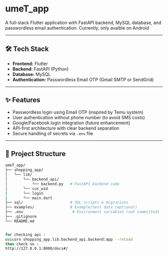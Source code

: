 # umeT_app

A full-stack Flutter application with FastAPI backend, MySQL database, and passwordless email authentication.
Currently, only avaible on Android

---

## 🛠 Tech Stack

- **Frontend:** Flutter
- **Backend:** FastAPI (Python)
- **Database:** MySQL
- **Authentication:** Passwordless Email OTP (Gmail SMTP or SendGrid)

---

## ✨ Features

- Passwordless login using Email OTP (inspired by Temu system)
- User authentication without phone number (to avoid SMS costs)
- Google/Facebook login integration (future enhancement)
- API-first architecture with clear backend separation
- Secure handling of secrets via `.env` file

---

## 📂 Project Structure

```bash
umeT_app/
├── shopping_app/
│   └── lib/
│       └── backend_api/
│           └── backend.py   # FastAPI backend code
|       └── cus_wid
|       └── login
|       └── main.dart
├── sql/                     # SQL scripts & migrations
├── examples/                # Example/test data (optional)
├── .env                      # Environment variables (not committed)
├── .gitignore
└── README.md


for checking api : 
uvicorn shopping_app.lib.backend_api.backend:app --reload 
then check on :
http://127.0.0.1:8000/docs#/